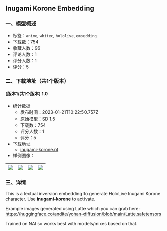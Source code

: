 ## Inugami Korone Embedding
### 一、模型概述

- 标签：`anime`, `whitec`, `hololive`, `embedding`
- 下载数：754
- 收藏人数：96
- 评论人数：1
- 评分人数：1
- 评分：5

### 二、下载地址（共1个版本）

#### [版本1/共1个版本] 1.0

- 统计数据
  - 发布时间：2023-01-21T10:22:50.757Z
  - 原始模型：SD 1.5
  - 下载数：754
  - 评分人数：1
  - 评分：5
- 下载地址
  - [inugami-korone.pt](https://civitai.com/api/download/models/5695)
- 样例图像：

| <img src="https://image.civitai.com/xG1nkqKTMzGDvpLrqFT7WA/c121861c-1525-4a3b-0e73-b7385a5d9d00/width=450/46527.jpeg" /> | <img src="https://image.civitai.com/xG1nkqKTMzGDvpLrqFT7WA/5ed8b882-d71b-4864-17ba-41a1bb4b7b00/width=450/46531.jpeg" /> | <img src="https://image.civitai.com/xG1nkqKTMzGDvpLrqFT7WA/317d0f16-ca94-40c3-32d9-c8060d6faa00/width=450/46530.jpeg" /> | <img src="https://image.civitai.com/xG1nkqKTMzGDvpLrqFT7WA/19adf13e-ea39-4f0d-cdd7-f206cc137d00/width=450/46529.jpeg" /> |
| ---- | ---- | ---- | ---- |


### 三、详情
<p>This is a textual inversion embedding to generate HoloLive Inugami Korone character. Use <strong>inugami-korone</strong> to activate.</p><p>Example images generated using Latte which you can grab here: <a target="_blank" rel="ugc" href="https://huggingface.co/andite/yohan-diffusion/blob/main/Latte.safetensors">https://huggingface.co/andite/yohan-diffusion/blob/main/Latte.safetensors</a></p><p>Trained on NAI so works best with models/mixes based on that.</p>